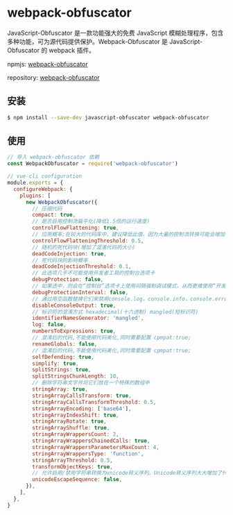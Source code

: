 # webpack-obfuscator


JavaScript-Obfuscator 是一款功能强大的免费 JavaScript 模糊处理程序，包含多种功能，可为源代码提供保护。Webpack-Obfuscator 是 JavaScript-Obfuscator 的 webpack 插件。

npmjs: [webpack-obfuscator](https://www.npmjs.com/package/webpack-obfuscator)

repository: [webpack-obfuscator](https://github.com/javascript-obfuscator/webpack-obfuscator)


## 安装


```bash
$ npm install --save-dev javascript-obfuscator webpack-obfuscator
```


## 使用


```javascript
// 导入 webpack-obfuscator 依赖
const WebpackObfuscator = require('webpack-obfuscator')

// vue-cli configuration
module.exports = {
  configureWebpack: {
    plugins: [
      new WebpackObfuscator({
        // 压缩代码
        compact: true,
        // 是否启用控制流扁平化(降低1.5倍的运行速度)
        controlFlowFlattening: true,
        // 应用概率;在较大的代码库中，建议降低此值，因为大量的控制流转换可能会增加代码的大小并降低代码的速度。
        controlFlowFlatteningThreshold: 0.5,
        // 随机的死代码块(增加了混淆代码的大小)
        deadCodeInjection: true,
        // 死代码块的影响概率
        deadCodeInjectionThreshold: 0.1,
        // 此选项几乎不可能使用开发者工具的控制台选项卡
        debugProtection: false,
        // 如果选中，则会在“控制台”选项卡上使用间隔强制调试模式，从而更难使用“开发人员工具”的其他功能。
        debugProtectionInterval: false,
        // 通过用空函数替换它们来禁用console.log，console.info，console.error和console.warn。这使得调试器的使用更加困难。
        disableConsoleOutput: true,
        // 标识符的混淆方式 hexadecimal(十六进制) mangled(短标识符)
        identifierNamesGenerator: 'mangled',
        log: false,
        numbersToExpressions: true,
        // 混淆后的代码,不能使用代码美化,同时需要配置 cpmpat:true;
        renameGlobals: false,
        // 混淆后的代码,不能使用代码美化,同时需要配置 cpmpat:true;
        selfDefending: true,
        simplify: true,
        splitStrings: true,
        splitStringsChunkLength: 10,
        // 删除字符串文字并将它们放在一个特殊的数组中
        stringArray: true,
        stringArrayCallsTransform: true,
        stringArrayCallsTransformThreshold: 0.5,
        stringArrayEncoding: ['base64'],
        stringArrayIndexShift: true,
        stringArrayRotate: true,
        stringArrayShuffle: true,
        stringArrayWrappersCount: 2,
        stringArrayWrappersChainedCalls: true,
        stringArrayWrappersParametersMaxCount: 4,
        stringArrayWrappersType: 'function',
        stringArrayThreshold: 0.5,
        transformObjectKeys: true,
        // 允许启用/禁用字符串转换为unicode转义序列。Unicode转义序列大大增加了代码大小，并且可以轻松地将字符串恢复为原始视图。建议仅对小型源代码启用此选项。
        unicodeEscapeSequence: false,
      }),
    ],
  },
}
```
